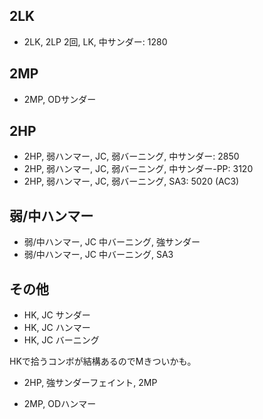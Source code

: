 ## 2LK

- 2LK, 2LP 2回, LK, 中サンダー: 1280

## 2MP

- 2MP, ODサンダー

## 2HP

- 2HP, 弱ハンマー, JC, 弱バーニング, 中サンダー: 2850
- 2HP, 弱ハンマー, JC, 弱バーニング, 中サンダー-PP: 3120
- 2HP, 弱ハンマー, JC, 弱バーニング, SA3: 5020 (AC3)

## 弱/中ハンマー

- 弱/中ハンマー, JC 中バーニング, 強サンダー
- 弱/中ハンマー, JC 中バーニング, SA3

## その他

- HK, JC サンダー
- HK, JC ハンマー
- HK, JC バーニング

HKで拾うコンボが結構あるのでMきついかも。

- 2HP, 強サンダーフェイント, 2MP

- 2MP, ODハンマー

